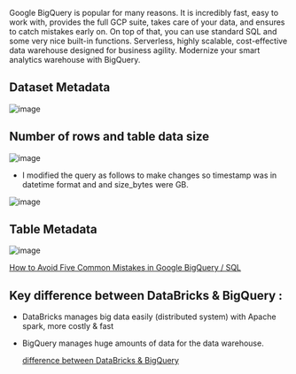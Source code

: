 Google BigQuery is popular for many reasons. It is incredibly fast, easy to work with, provides the full GCP suite, takes care of your data, and ensures to catch mistakes early on. On top of that, you can use standard SQL and some very nice built-in functions.
Serverless, highly scalable, cost-effective data warehouse designed for business agility. Modernize your smart analytics warehouse with BigQuery. 

## Dataset Metadata

![image](https://github.com/sundas586/introduction_to_bigquery/assets/33677647/19b9c905-8ebe-4193-9cb5-42922f7a6a3e)

## Number of rows and table data size

![image](https://github.com/sundas586/introduction_to_bigquery/assets/33677647/8d7aa92b-c8a3-4877-bea8-da54798ad350)

- I modified the query as follows to make changes so timestamp was in datetime format and and size_bytes were GB.

![image](https://github.com/sundas586/introduction_to_bigquery/assets/33677647/513e1b2f-7e10-46fd-98b1-bb157d52e071)

## Table Metadata

![image](https://github.com/sundas586/introduction_to_bigquery/assets/33677647/559f565a-95a6-4b8c-b404-a29411b43954)

[How to Avoid Five Common Mistakes in Google BigQuery / SQL](https://towardsdatascience.com/how-to-avoid-five-common-mistakes-in-google-bigquery-sql-6fafab396d88)

## Key difference between DataBricks & BigQuery :

- DataBricks manages big data easily (distributed system) with  Apache spark, more costly & fast
- BigQuery manages huge amounts of data for the data warehouse.

  [difference between DataBricks & BigQuery](https://medium.com/@sumitmudliar/databricks-vs-google-bigquery-42c903065bd4)






